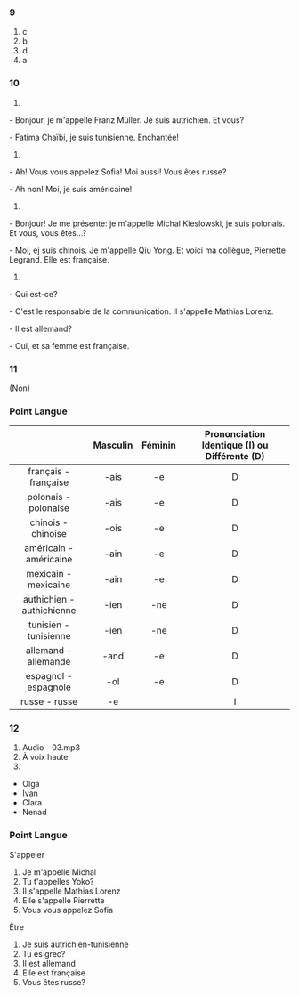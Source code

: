 ### 9
1. c
1. b
1. d
1. a

### 10
1. 
\- Bonjour, je m'appelle Franz Müller. Je suis autrichien. Et vous?

\- Fatima Chaïbi, je suis tunisienne. Enchantée!

1. 
\- Ah! Vous vous appelez Sofia! Moi aussi! Vous êtes russe?

\- Ah non! Moi, je suis américaine!

1. 
\- Bonjour! Je me présente: je m'appelle Michal Kieslowski, je suis polonais. Et vous, vous êtes...?

\- Moi, ej suis chinois. Je m'appelle Qiu Yong. Et voici ma collègue, Pierrette Legrand. Elle est française.

1. 
\- Qui est-ce?

\- C'est le responsable de la communication. Il s'appelle Mathias Lorenz.

\- Il est allemand?

\- Oui, et sa femme est française.

### 11
(Non)

### Point Langue
<table style="text-align: center">
    <thead>
        <th></th>
        <th>Masculin</th>
        <th>Féminin</th>
        <th>Prononciation Identique (I) ou Différente (D)</th>
    </thead>
    <tbody>
        <tr>
            <td>français - française</td>
            <td>-ais</td>
            <td>-e</td>
            <td>D</td>
        </tr>
        <tr>
            <td>polonais - polonaise</td>
            <td>-ais</td>
            <td>-e</td>
            <td>D</td>
        </tr>
        <tr>
            <td>chinois - chinoise</td>
            <td>-ois</td>
            <td>-e</td>
            <td>D</td>
        </tr>
        <tr>
            <td>américain - américaine</td>
            <td>-ain</td>
            <td>-e</td>
            <td>D</td>
        </tr>
        <tr>
            <td>mexicain - mexicaine</td>
            <td>-ain</td>
            <td>-e</td>
            <td>D</td>
        </tr>
        <tr>
            <td>authichien - authichienne</td>
            <td>-ien</td>
            <td>-ne</td>
            <td>D</td>
        </tr>
        <tr>
            <td>tunisien - tunisienne</td>
            <td>-ien</td>
            <td>-ne</td>
            <td>D</td>
        </tr>
        <tr>
            <td>allemand - allemande</td>
            <td>-and</td>
            <td>-e</td>
            <td>D</td>
        </tr>
        <tr>
            <td>espagnol - espagnole</td>
            <td>-ol</td>
            <td>-e</td>
            <td>D</td>
        </tr>
        <tr>
            <td>russe - russe</td>
            <td>-e</td>
            <td></td>
            <td>I</td>
        </tr>
    </tbody>
</table>

### 12
1. Audio - 03.mp3
1. À voix haute
1. 
- Olga
- Ivan
- Clara
- Nenad

### Point Langue
S'appeler
1. Je m'appelle Michal
1. Tu t'appelles Yoko?
1. Il s'appelle Mathias Lorenz
1. Elle s'appelle Pierrette
1. Vous vous appelez Sofia

Être
1. Je suis autrichien-tunisienne
1. Tu es grec?
1. Il est allemand
1. Elle est française
1. Vous êtes russe?